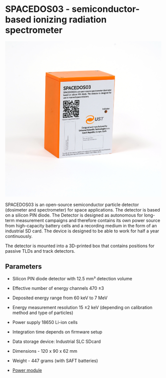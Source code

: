 # SPACEDOS03 - semiconductor-based ionizing radiation spectrometer

![SPACEDOS03A front  panel](/doc/img/SPACEDOS03.jpg)


SPACEDOS03 is an open-source semiconductor particle detector (dosimeter and spectrometer) for space applications. The detector is based on a silicon PIN diode. The Detector is designed as autonomous for long-term measurement campaigns and therefore contains its own power source from high-capacity battery cells and a recording medium in the form of an industrial SD card. The device is designed to be able to work for half a year continuously.

The detector is mounted into a 3D-printed box that contains positions for passive TLDs and track detectors.

## Parameters

 * Silicon PIN diode detector with 12.5 mm³ detection volume
 * Effective number of energy channels 470 ±3
 * Deposited energy range from 60 keV to 7 MeV
 * Energy measurement resolution 15 ±2 keV (depending on calibration method and type of particles)
 * Power supply 18650 Li-ion cells
 * Integration time depends on firmware setup 
 * Data storage device: Industrial SLC SDcard
 * Dimensions - 120 x 90 x 62 mm
 * Weight - 447 grams (with SAFT batteries)


* [Power module](https://github.com/ust-modules/UST5BATT18650V01)
